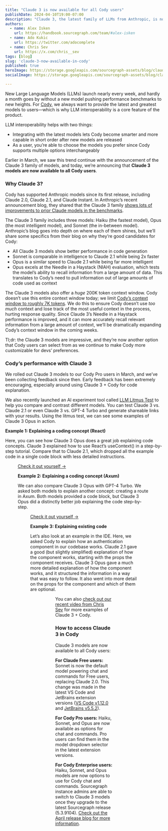 ```yaml
---
title: "Claude 3 is now available for all Cody users"
publishDate: 2024-04-10T19:00-07:00
description: "Claude 3, the latest family of LLMs from Anthropic, is now available to all Cody users at no additional cost. "
authors:
  - name: Alex Isken
    url: https://handbook.sourcegraph.com/team/#alex-isken
  - name: Ado Kukic
    url: https://twitter.com/adocomplete
  - name: Chris Sev
    url: https://x.com/chris__sev
tags: [blog]
slug: 'claude-3-now-available-in-cody'
published: true 
heroImage: https://storage.googleapis.com/sourcegraph-assets/blog/claude-3-now-available-in-cody/claude-3-now-available-in-cody-hero.png 
socialImage: https://storage.googleapis.com/sourcegraph-assets/blog/claude-3-now-available-in-cody/claude-3-now-available-in-cody-hero.png 

---
```


New Large Language Models (LLMs) launch nearly every week, and hardly a month goes by without a new model pushing performance benchmarks to new heights. For [Cody](https://sourcegraph.com/cody), we always want to provide the latest and greatest models to users—which is why LLM interoperability is a core feature of the product.

LLM interoperability helps with two things:

* Integrating with the latest models lets Cody become smarter and more capable in short order after new models are released
* As a user, you’re able to choose the models you prefer since Cody supports multiple options interchangeably

Earlier in March, we saw this trend continue with the announcement of the Claude 3 family of models, and today, we’re announcing that **Claude 3 models are now available to all Cody users**.


### Why Claude 3?

Cody has supported Anthropic models since its first release, including Claude 2.0, Claude 2.1, and Claude Instant. In Anthropic’s recent announcement blog, they shared that the Claude 3 family [shows lots of improvements to prior Claude models in the benchmarks](https://www.anthropic.com/news/claude-3-family).

The Claude 3 family includes three models: Haiku (the fastest model), Opus (the most intelligent model), and Sonnet (the in-between model). Anthropic’s blog goes into depth on where each of them shines, but we’ll share some specifics from their blog on why they’re good candidates for Cody:

* All Claude 3 models show better performance in code generation
* Sonnet is comparable in intelligence to Claude 2.1 while being 2x faster
* Opus is a similar speed to Claude 2.1 while being far more intelligent
* Opus excels at the Needle in a Haystack (NIAH) evaluation, which tests the model’s ability to recall information from a large amount of data. This translates to Cody’s need to pull information out of large amounts of code used as context

The Claude 3 models also offer a _huge_ 200K token context window. Cody doesn’t use this entire context window today; we limit [Cody’s context window to roughly 7K tokens](https://sourcegraph.com/docs/cody/core-concepts/token-limits). We do this to ensure Cody doesn’t use _too much_ context and lose track of the most useful context in the process, hurting response quality. Since Claude 3’s Needle in a Haystack performance is improved, and it can more accurately recall relevant information from a large amount of context, we’ll be dramatically expanding Cody’s context window in the coming weeks.

Tl;dr: the Claude 3 models are impressive, and they’re now another option that Cody users can select from as we continue to make Cody more customizable for devs’ preferences.


### Cody’s performance with Claude 3

We rolled out Claude 3 models to our Cody Pro users in March, and we’ve been collecting feedback since then. Early feedback has been extremely encouraging, especially around using Claude 3 + Cody for code explanation.

We also recently launched an AI experiment tool called [LLM Litmus Test](https://s0.dev) to help you compare and contrast different models. You can test Claude 3 vs. Claude 2.1 or even Claude 3 vs. GPT-4 Turbo and generate shareable links with your results. Using the litmus test, we can see some examples of Claude 3 Opus in action.


**Example 1: Explaining a coding concept (React)**

Here, you can see how Claude 3 Opus does a great job explaining code concepts. Claude 3 explained how to use React’s useContext() in a step-by-step tutorial. Compare that to Claude 2.1, which dropped all the example code in a single code block with less detailed instructions.

<Figure 
  src="https://storage.googleapis.com/sourcegraph-assets/blog/claude-3-now-available-in-cody/react-useContext.png"
  alt="Claude explaining React code"
/>

<a href="https://s0.dev/share/f51e6205-0dcb-42d3-8d10-75e6c38cdd22" target="_blank">Check it out yourself →</a>

**Example 2: Explaining a coding concept (Axum)**

We can also compare Claude 3 Opus with GPT-4 Turbo. We asked both models to explain another concept: creating a route in Axum. Both models provided a code block, but Claude 3 Opus did a distinctly better job explaining the code step-by-step.

<Figure 
  src="https://storage.googleapis.com/sourcegraph-assets/blog/claude-3-now-available-in-cody/axum-explanation.png"
  alt="Claude explaining Axum code"
/>

<a href="https://s0.dev/share/91ee2667-63b2-4d81-bc72-842fb8567bd7" target="_blank">Check it out yourself →</a>

**Example 3: Explaining existing code**

Let’s also look at an example in the IDE. Here, we asked Cody to explain how an authentication component in our codebase works. Claude 2.1 gave a good (but slightly simplified) explanation of how the component works, starting with the props the component receives. Claude 3 Opus gave a much more detailed explanation of how the component works, and it structured the information in a way that was easy to follow. It also went into more detail on the props for the component and which of them are optional. 

<Figure 
  src="https://storage.googleapis.com/sourcegraph-assets/blog/claude-3-now-available-in-cody/claude-2.1-auth.png"
  alt="Claude 2.1 explaining code"
/>

<Figure 
  src="https://storage.googleapis.com/sourcegraph-assets/blog/claude-3-now-available-in-cody/claude-3-auth.png"
  alt="Claude 3 explaining code"
/>

You can also [check out our recent video from Chris Sev](https://www.youtube.com/watch?v=hDSaeVFmglM) for more examples of Claude 3 + Cody.


### How to access Claude 3 in Cody

Claude 3 models are now available to all Cody users:

**For Claude Free users:** Sonnet is now the default model powering chat and commands for Free users, replacing Claude 2.0. This change was made in the latest VS Code and JetBrains extension versions ([VS Code v1.12.0](https://sourcegraph.com/blog/cody-vscode-1-12-0-release) and [JetBrains v5.5.2](https://sourcegraph.com/blog/cody-jetbrains-5-5-2-release)).

**For Cody Pro users:** Haiku, Sonnet, and Opus are now available as options for chat and commands. Pro users can find them in the model dropdown selector in the latest extension versions.

**For Cody Enterprise users:** Haiku, Sonnet, and Opus models are now options to use for Cody chat and commands. Sourcegraph instance admins are able to switch to Claude 3 models once they upgrade to the latest Sourcegraph release (5.3.9104). [Check out the April release blog for more information](https://sourcegraph.com/blog/release/April-2024).
